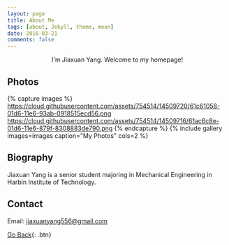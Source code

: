 ```yaml
---
layout: page
title: About Me
tags: [about, Jekyll, theme, moon]
date: 2016-03-21
comments: false
---
```

    
<center>I'm Jiaxuan Yang. Welcome to my homepage!</center>

## Photos

{% capture images %}
    https://cloud.githubusercontent.com/assets/754514/14509720/61c61058-01d6-11e6-93ab-0918515ecd56.png
    https://cloud.githubusercontent.com/assets/754514/14509716/61ac6c8e-01d6-11e6-879f-8308883de790.png
{% endcapture %}
{% include gallery images=images caption="My Photos" cols=2 %}

## Biography

Jiaxuan Yang is a senior student majoring in Mechanical Engineering in Harbin Institute of Technology.

## Contact

Email: jiaxuanyang556@gmail.com
      
[Go Back](https://jiaxuanyang520.github.io){: .btn}
